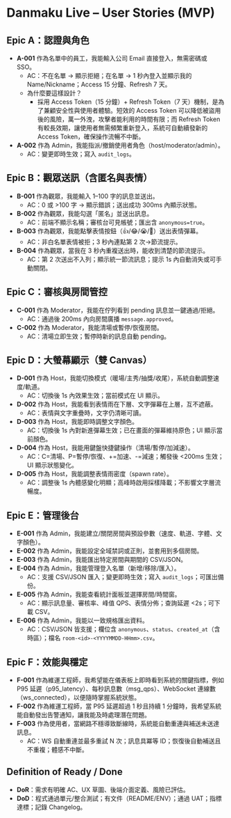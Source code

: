 # Danmaku Live – User Stories (MVP)

## Epic A：認證與角色
- **A-001** 作為名單中的員工，我能輸入公司 Email 直接登入，無需密碼或 SSO。
  - AC：不在名單 → 顯示拒絕；在名單 → 1 秒內登入並顯示我的 Name/Nickname；Access 15 分鐘、Refresh 7 天。
  - 為什麼要這樣設計？  
    - 採用 Access Token（15 分鐘）+ Refresh Token（7 天）機制，是為了兼顧安全性與使用者體驗。短效的 Access Token 可以降低被盜用後的風險，萬一外洩，攻擊者能利用的時間有限；而 Refresh Token 有較長效期，讓使用者無需頻繁重新登入，系統可自動續發新的 Access Token，確保操作流暢不中斷。
- **A-002** 作為 Admin，我能指派/撤銷使用者角色（host/moderator/admin）。
  - AC：變更即時生效；寫入 `audit_logs`。

## Epic B：觀眾送訊（含匿名與表情）
- **B-001** 作為觀眾，我能輸入 1–100 字的訊息並送出。
  - AC：0 或 >100 字 → 顯示錯誤；送出成功 300ms 內顯示狀態。
- **B-002** 作為觀眾，我能勾選「匿名」並送出訊息。
  - AC：前端不顯示名稱；審核台可見帳號；匯出含 `anonymous=true`。
- **B-003** 作為觀眾，我能點擊表情按鈕（👍/😂/😭/🎉）送出表情彈幕。
  - AC：非白名單表情被拒；3 秒內連點第 2 次→節流提示。
 - **B-004** 作為觀眾，當我在 3 秒內重複送出時，能收到清楚的節流提示。
   - AC：第 2 次送出不入列；顯示統一節流訊息；提示 1s 內自動消失或可手動關閉。

## Epic C：審核與房間管控
- **C-001** 作為 Moderator，我能在佇列看到 pending 訊息並一鍵通過/拒絕。
  - AC：通過後 200ms 內向房間廣播 `message.approved`。
- **C-002** 作為 Moderator，我能清場或暫停/恢復房間。
  - AC：清場立即生效；暫停時新的訊息自動 pending。

## Epic D：大螢幕顯示（雙 Canvas）
- **D-001** 作為 Host，我能切換模式（暖場/主秀/抽獎/收尾），系統自動調整速度/軌道。
  - AC：切換後 1s 內效果生效；當前模式在 UI 顯示。
- **D-002** 作為 Host，我能看到表情雨在下層、文字彈幕在上層，互不遮蔽。
  - AC：表情與文字重疊時，文字仍清晰可讀。
 - **D-003** 作為 Host，我能即時調整文字顏色。
   - AC：切換後 1s 內對新進彈幕生效；已在畫面的彈幕維持原色；UI 顯示當前顏色。
 - **D-004** 作為 Host，我能用鍵盤快捷鍵操作（清場/暫停/加減速）。
   - AC：C=清場、P=暫停/恢復、+=加速、-=減速；觸發後 <200ms 生效；UI 顯示狀態變化。
 - **D-005** 作為 Host，我能調整表情雨密度（spawn rate）。
   - AC：調整後 1s 內體感變化明顯；高峰時啟用採樣降載；不影響文字層流暢度。

## Epic E：管理後台
- **E-001** 作為 Admin，我能建立/關閉房間與預設參數（速度、軌道、字體、文字顏色）。
- **E-002** 作為 Admin，我能設定全域禁詞或正則，並套用到多個房間。
- **E-003** 作為 Admin，我能匯出特定房間與期間的 CSV/JSON。
 - **E-004** 作為 Admin，我能管理登入名單（新增/移除/匯入）。
   - AC：支援 CSV/JSON 匯入；變更即時生效；寫入 `audit_logs`；可匯出備份。
 - **E-005** 作為 Admin，我能查看統計面板並選擇房間/時間窗。
   - AC：顯示訊息量、審核率、峰值 QPS、表情分佈；查詢延遲 <2s；可下載 CSV。
 - **E-006** 作為 Admin，我能以一致規格匯出資料。
   - AC：CSV/JSON 皆支援；欄位含 `anonymous`、`status`、`created_at`（含時區）；檔名 `room-<id>-<YYYYMMDD-HHmm>.csv`。

## Epic F：效能與穩定
- **F-001** 作為維運工程師，我希望能在儀表板上即時看到系統的關鍵指標，例如 P95 延遲（p95_latency）、每秒訊息數（msg_qps）、WebSocket 連線數（ws_connected），以便隨時掌握系統狀態。
- **F-002** 作為維運工程師，當 P95 延遲超過 1 秒且持續 1 分鐘時，我希望系統能自動發出告警通知，讓我能及時處理潛在問題。
 - **F-003** 作為使用者，當網路不穩導致斷線時，系統能自動重連與補送未送達訊息。
   - AC：WS 自動重連並最多重試 N 次；訊息具冪等 ID；恢復後自動補送且不重複；體感不中斷。

## Definition of Ready / Done
- **DoR**：需求有明確 AC、UX 草圖、後端介面定義、風險已評估。
- **DoD**：程式通過單元/整合測試；有文件（README/ENV）；通過 UAT；指標達標；記錄 Changelog。
